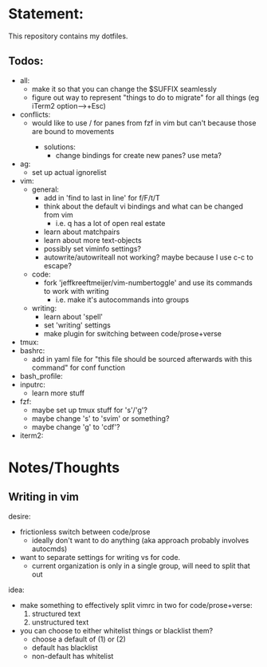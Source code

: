 # Statement:
This repository contains my dotfiles.

## Todos:
- all:
	- make it so that you can change the $SUFFIX seamlessly
	- figure out way to represent "things to do to migrate" for all things (eg iTerm2 option-->+Esc)
- conflicts:
	- would like to use <c-l>/<c-j> for panes from fzf in vim but can't because those are bound to movements
		- solutions:
			- change bindings for create new panes? use meta?
- ag:
	- set up actual ignorelist
- vim:
	- general:
		- add in 'find to last in line' for f/F/t/T
		- think about the default vi bindings and what can be changed from vim
			- i.e. q has a lot of open real estate
		- learn about matchpairs
		- learn about more text-objects
		- possibly set viminfo settings?
		- autowrite/autowriteall not working? maybe because I use c-c to escape?
	- code:
		- fork 'jeffkreeftmeijer/vim-numbertoggle' and use its commands to work with writing
			- i.e. make it's autocommands into groups
	- writing:
		- learn about 'spell'
		- set 'writing' settings
		- make plugin for switching between code/prose+verse
- tmux:
- bashrc:
	- add in yaml file for "this file should be sourced afterwards with this command" for conf function
- bash\_profile:
- inputrc:
	- learn more stuff
- fzf:
	- maybe set up tmux stuff for 's'/'g'?
	- maybe change 's' to 'svim' or something?
	- maybe change 'g' to 'cdf'?
- iterm2:

# Notes/Thoughts

## Writing in vim
desire:
- frictionless switch between code/prose
	- ideally don't want to do anything (aka approach probably involves autocmds)
- want to separate settings for writing vs for code.
	- current organization is only in a single group, will need to split that out

idea:
- make something to effectively split vimrc in two for code/prose+verse:
	1. structured text
	2. unstructured text
- you can choose to either whitelist things or blacklist them?
	- choose a default of (1) or (2)
	- default has blacklist
	- non-default has whitelist

